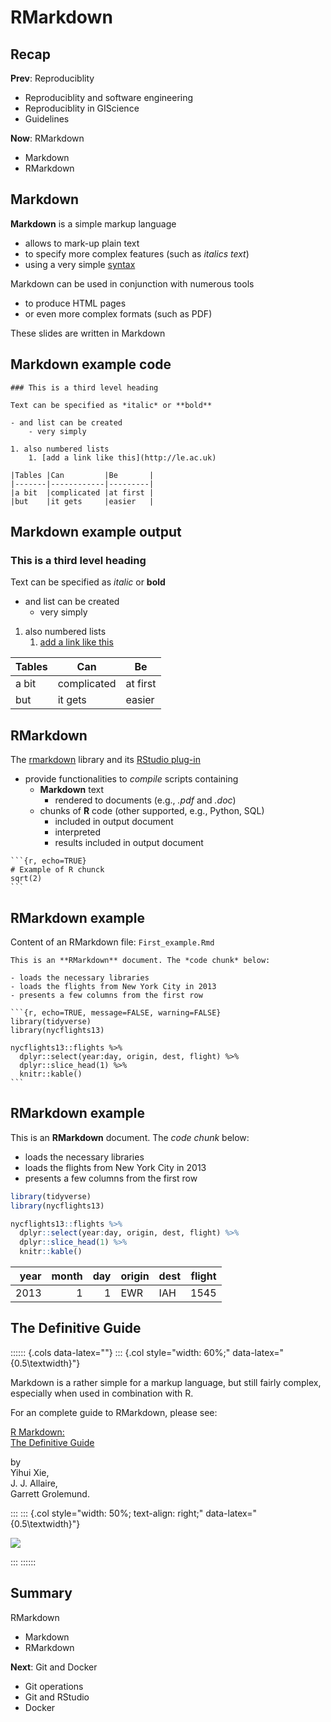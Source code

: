 



# RMarkdown



## Recap

**Prev**: Reproduciblity

- Reproduciblity and software engineering
- Reproduciblity in GIScience
- Guidelines

**Now**: RMarkdown

- Markdown
- RMarkdown



## Markdown

**Markdown** is a simple markup language

- allows to mark-up plain text 
- to specify more complex features (such as *italics text*)
- using a very simple [syntax](https://daringfireball.net/projects/markdown/syntax)

Markdown can be used in conjunction with numerous tools

- to produce HTML pages
- or even more complex formats (such as PDF)

These slides are written in Markdown



## Markdown example code

```
### This is a third level heading

Text can be specified as *italic* or **bold**

- and list can be created
    - very simply

1. also numbered lists
    1. [add a link like this](http://le.ac.uk)

|Tables |Can         |Be       |
|-------|------------|---------|
|a bit  |complicated |at first |
|but    |it gets     |easier   |
```



## Markdown example output

### This is a third level heading

Text can be specified as *italic* or **bold**

- and list can be created
    - very simply

1. also numbered lists
    1. [add a link like this](http://le.ac.uk)

|Tables |Can         |Be       |
|-------|------------|---------|
|a bit  |complicated |at first |
|but    |it gets     |easier   |



## RMarkdown

The [rmarkdown](https://rmarkdown.rstudio.com/docs/) library and its [RStudio plug-in](https://rmarkdown.rstudio.com/)

- provide functionalities to *compile* scripts containing
  - **Markdown** text
    - rendered to documents (e.g., *.pdf* and *.doc*)
  - chunks of **R** code (other supported, e.g., Python, SQL)
    - included in output document
    - interpreted
    - results included in output document

````
```{r, echo=TRUE}
# Example of R chunck
sqrt(2)
```
````


## RMarkdown example

Content of an RMarkdown file: `First_example.Rmd`

````
This is an **RMarkdown** document. The *code chunk* below:

- loads the necessary libraries
- loads the flights from New York City in 2013
- presents a few columns from the first row

```{r, echo=TRUE, message=FALSE, warning=FALSE}
library(tidyverse)
library(nycflights13)

nycflights13::flights %>% 
  dplyr::select(year:day, origin, dest, flight) %>%
  dplyr::slice_head(1) %>% 
  knitr::kable()
```
````


## RMarkdown example

This is an **RMarkdown** document. The *code chunk* below:

- loads the necessary libraries
- loads the flights from New York City in 2013
- presents a few columns from the first row


```r
library(tidyverse)
library(nycflights13)

nycflights13::flights %>% 
  dplyr::select(year:day, origin, dest, flight) %>%
  dplyr::slice_head(1) %>% 
  knitr::kable()
```



| year| month| day|origin |dest | flight|
|----:|-----:|---:|:------|:----|------:|
| 2013|     1|   1|EWR    |IAH  |   1545|


## The Definitive Guide

:::::: {.cols data-latex=""}
::: {.col style="width: 60%;" data-latex="{0.5\textwidth}"}

Markdown is a rather simple for a markup language, but still fairly complex, especially when used in combination with R.

For an complete guide to RMarkdown, please see:

[R Markdown:<br/>The Definitive Guide](https://bookdown.org/yihui/rmarkdown/) 

by<br/>
Yihui Xie,<br/>
J. J. Allaire,<br/>
Garrett Grolemund.

:::
::: {.col style="width: 50%; text-align: right;" data-latex="{0.5\textwidth}"}

![](https://bookdown.org/yihui/rmarkdown/images/cover.png)

:::
::::::

## Summary

RMarkdown

- Markdown
- RMarkdown

**Next**: Git and Docker

- Git operations
- Git and RStudio
- Docker



